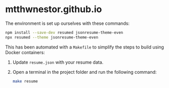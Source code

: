 # mtthwnestor.github.io

The environment is set up ourselves with these commands:

```bash
npm install --save-dev resumed jsonresume-theme-even
npx resumed --theme jsonresume-theme-even
```

This has been automated with a `Makefile` to simplify the steps to build using Docker containers:

1. Update `resume.json` with your resume data.
1. Open a terminal in the project folder and run the following command:

    ```bash
    make resume
    ```
